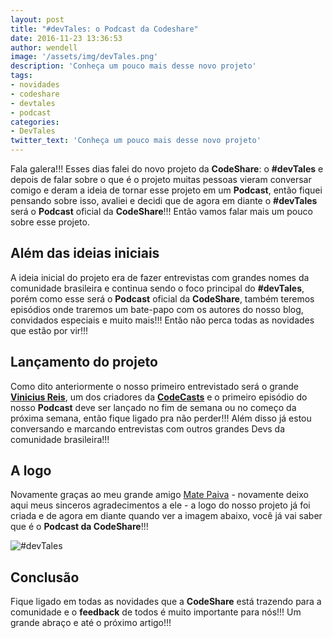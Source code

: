 ```yaml
---
layout: post
title: "#devTales: o Podcast da Codeshare"
date: 2016-11-23 13:36:53
author: wendell
image: '/assets/img/devTales.png'
description: 'Conheça um pouco mais desse novo projeto'
tags:
- novidades
- codeshare
- devtales
- podcast
categories:
- DevTales
twitter_text: 'Conheça um pouco mais desse novo projeto'
---
```


Fala galera!!! Esses dias falei do novo projeto da **CodeShare**: o **#devTales** e depois de falar sobre o que é o projeto muitas pessoas vieram conversar comigo e deram a ideia de tornar esse projeto em um **Podcast**, então fiquei pensando sobre isso, avaliei e decidi que de agora em diante o **#devTales** será o **Podcast** oficial da **CodeShare**!!! Então vamos falar mais um pouco sobre esse projeto.

## Além das ideias iniciais

A ideia inicial do projeto era de fazer entrevistas com grandes nomes da comunidade brasileira e continua sendo o foco principal do **#devTales**, porém como esse será o **Podcast** oficial da **CodeShare**, também teremos episódios onde traremos um bate-papo com os autores do nosso blog, convidados especiais e muito mais!!! Então não perca todas as novidades que estão por vir!!!

## Lançamento do projeto

Como dito anteriormente o nosso primeiro entrevistado será o grande **[Vinicius Reis](https://github.com/vinicius73)**, um dos criadores da **[CodeCasts](https://codecasts.com.br)** e o primeiro episódio do nosso **Podcast** deve ser lançado no fim de semana ou no começo da próxima semana, então fique ligado pra não perder!!! Além disso já estou conversando e marcando entrevistas com outros grandes Devs da comunidade brasileira!!!

## A logo

Novamente graças ao meu grande amigo [Mate Paiva](http://matepaiva.com) - novamente deixo aqui meus sinceros agradecimentos a ele - a logo do nosso projeto já foi criada e de agora em diante quando ver a imagem abaixo, você já vai saber que é o **Podcast da CodeShare**!!!

![#devTales](https://codeshare.com.br/assets/img/devTales.png)

## Conclusão

Fique ligado em todas as novidades que a **CodeShare** está trazendo para a comunidade e o **feedback** de todos é muito importante para nós!!! Um grande abraço e até o próximo artigo!!!
